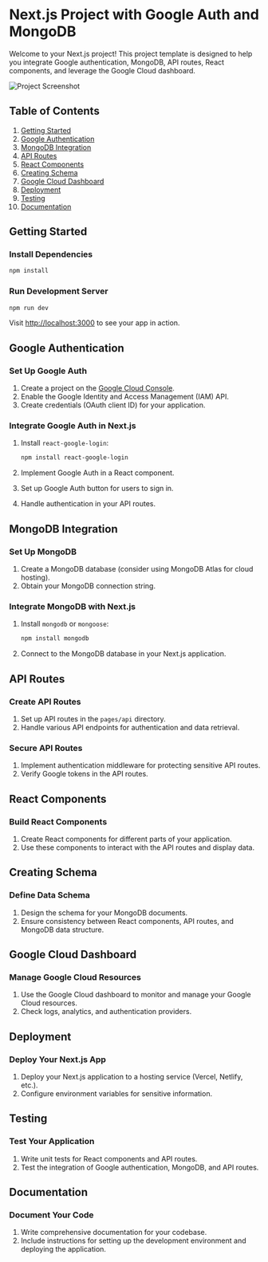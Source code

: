 
# Next.js Project with Google Auth and MongoDB

Welcome to your Next.js project! This project template is designed to help you integrate Google authentication, MongoDB, API routes, React components, and leverage the Google Cloud dashboard.

![Project Screenshot](https://github.com/mahdiahadi/promptopia/assets/109126668/e79b0132-c02d-497a-8ca9-93a7f310219e)

## Table of Contents

1. [Getting Started](#getting-started)
2. [Google Authentication](#google-authentication)
3. [MongoDB Integration](#mongodb-integration)
4. [API Routes](#api-routes)
5. [React Components](#react-components)
6. [Creating Schema](#creating-schema)
7. [Google Cloud Dashboard](#google-cloud-dashboard)
8. [Deployment](#deployment)
9. [Testing](#testing)
10. [Documentation](#documentation)

## Getting Started

### Install Dependencies

```bash
npm install
```

### Run Development Server

```bash
npm run dev
```

Visit [http://localhost:3000](http://localhost:3000) to see your app in action.

## Google Authentication

### Set Up Google Auth

1. Create a project on the [Google Cloud Console](https://console.cloud.google.com/).
2. Enable the Google Identity and Access Management (IAM) API.
3. Create credentials (OAuth client ID) for your application.

### Integrate Google Auth in Next.js

1. Install `react-google-login`:

   ```bash
   npm install react-google-login
   ```

2. Implement Google Auth in a React component.
3. Set up Google Auth button for users to sign in.
4. Handle authentication in your API routes.

## MongoDB Integration

### Set Up MongoDB

1. Create a MongoDB database (consider using MongoDB Atlas for cloud hosting).
2. Obtain your MongoDB connection string.

### Integrate MongoDB with Next.js

1. Install `mongodb` or `mongoose`:

   ```bash
   npm install mongodb
   ```

2. Connect to the MongoDB database in your Next.js application.

## API Routes

### Create API Routes

1. Set up API routes in the `pages/api` directory.
2. Handle various API endpoints for authentication and data retrieval.

### Secure API Routes

1. Implement authentication middleware for protecting sensitive API routes.
2. Verify Google tokens in the API routes.

## React Components

### Build React Components

1. Create React components for different parts of your application.
2. Use these components to interact with the API routes and display data.

## Creating Schema

### Define Data Schema

1. Design the schema for your MongoDB documents.
2. Ensure consistency between React components, API routes, and MongoDB data structure.

## Google Cloud Dashboard

### Manage Google Cloud Resources

1. Use the Google Cloud dashboard to monitor and manage your Google Cloud resources.
2. Check logs, analytics, and authentication providers.

## Deployment

### Deploy Your Next.js App

1. Deploy your Next.js application to a hosting service (Vercel, Netlify, etc.).
2. Configure environment variables for sensitive information.

## Testing

### Test Your Application

1. Write unit tests for React components and API routes.
2. Test the integration of Google authentication, MongoDB, and API routes.

## Documentation

### Document Your Code

1. Write comprehensive documentation for your codebase.
2. Include instructions for setting up the development environment and deploying the application.

